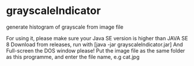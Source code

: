 # grayscaleIndicator
generate histogram of grayscale from image file

For using it, please make sure your Java SE version is higher than JAVA SE 8
Download from releases, run with [java -jar grayscaleIndicator.jar]
And Full-screen the DOS window please!
Put the image file as the same folder as this programme, and enter the file name, e.g cat.jpg

